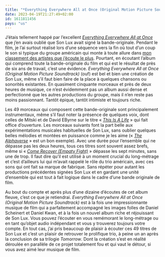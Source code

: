 ```yaml
---
title: "*Everything Everywhere All at Once (Original Motion Picture Soundtrack)*, Son Lux"
date: 2023-04-19T21:27:49+02:00
id: 1611811456 
pays: "us"
---
```


J’étais tellement happé par l’excellent [*Everything Everywhere All at Once*](https://nicolasfurno.fr/film/everything-everywhere-once-daniels/) que j’en avais oublié que Son Lux avait signé la bande-originale. Pendant le film, je l’ai surtout réalisé lors d’une séquence vers la fin où tout d’un coup le son si typique du groupe américain qui monte à toute allure dans [mon classement des artistes que j’écoute le plus](https://www.last.fm/user/nicolinux87/library/artists). Pourtant, en écoutant l’album qui comprend toute la bande-originale du film et qui est le résultat de près de six ans de travail, c’est une évidence. *Everything Everywhere All at Once (Original Motion Picture Soundtrack)* (ouf) est bel et bien une création de Son Lux, même s’il faut bien faire de la place à quelques chansons ou sonorités existantes. En quasiment cinquante morceaux et près de deux heures de musique, ce n’est évidemment pas un album aussi dense et perfectionné que les autres productions du groupe, mais il n’en reste pas moins passionnant. Tantôt épique, tantôt intimiste et toujours riche.

Les 49 morceaux qui composent cette bande-originale sont principalement instrumentaux, même s’il faut noter la présence de quelques voix, dont celles de Mitski et de David EByrne sur le titre « [*This Is A Life*](https://www.youtube.com/watch?v=EzxsTXNmVm0) » qui fait office d’ouverture. Les morceaux suivants font la part belle aux expérimentations musicales habituelles de Son Lux, sans oublier quelques belles mélodies et montées en puissance comme je les aime (« [*The Alphaverse*](https://www.youtube.com/watch?v=RBe8IN0wczw) » est un bon exemple). Avec une durée pour l’ensemble qui ne dépasse pas les deux heures, tous ces titres sont souvent assez brefs, même si « [*Come Recover (Empaty Fight)*](https://www.youtube.com/watch?v=Kp8n6ofMFIg) » dépasse les sept minutes, sans une de trop. Il faut dire qu’il est utilisé à un moment crucial du long-métrage et c’est d’ailleurs lui qui m’avait rappelé le rôle du trio américain, avec ces sons qui ont fait sa marque de fabrique. Sans répéter pour autant les productions précédentes signées Son Lux et en gardant une unité d’ensemble qui est tout à fait logique dans le cadre d’une bande originale de film. 

Au bout du compte et après plus d’une dizaine d’écoutes de cet album fleuve, c’est ce que je retiendrai. *Everything Everywhere All at Once (Original Motion Picture Soundtrack)* est à la fois une impressionnante musique de film qui a parfaitement accompagné les images folles de Daniel Scheinert et Daniel Kwan, et à la fois un nouvel album riche et réjouissant de Son Lux. Vous pouvez l’écouter en vous remémorant le long-métrage ou en tant qu’objet audio indépendant et vous y trouverez toujours votre compte. En tout cas, j’ai pris beaucoup de plaisir à écouter ces 49 titres de Son Lux et c’est un plaisir de retrouver le prolifique trio, à peine un an après la conclusion de sa trilogie *Tomorrow*. Dont la création s’est en réalité déroulée en parallèle de ce projet totalement fou et qui vaut le détour, si vous avez aimé leur musique de film.

